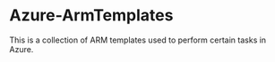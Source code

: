 # Azure-ArmTemplates

This is a collection of ARM templates used to perform certain tasks in Azure.
